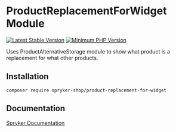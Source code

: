 # ProductReplacementForWidget Module
[![Latest Stable Version](https://poser.pugx.org/spryker-shop/product-replacement-for-widget/v/stable.svg)](https://packagist.org/packages/spryker-shop/product-replacement-for-widget)
[![Minimum PHP Version](https://img.shields.io/badge/php-%3E%3D%208.1-8892BF.svg)](https://php.net/)

Uses ProductAlternativeStorage module to show what product is a replacement for what other products.

## Installation

```
composer require spryker-shop/product-replacement-for-widget
```

## Documentation

[Spryker Documentation](https://docs.spryker.com)
